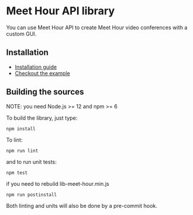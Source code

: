 # Meet Hour API library

You can use Meet Hour API to create Meet Hour video conferences with a custom GUI.

## Installation

- [Installation guide](doc/API.md#installation)
- [Checkout the example](doc/example)

## Building the sources

NOTE: you need Node.js >= 12 and npm >= 6

To build the library, just type:
```
npm install
```
To lint:
```
npm run lint
```
and to run unit tests:
```
npm test
```
if you need to rebuild lib-meet-hour.min.js

```
npm run postinstall
```

Both linting and units will also be done by a pre-commit hook.
